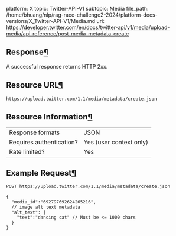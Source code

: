 platform: X
topic: Twitter-API-V1
subtopic: Media
file_path: /home/bhuang/nlp/rag-race-challenge2-2024/platform-docs-versions/X_Twitter-API-V1/Media.md
url: https://developer.twitter.com/en/docs/twitter-api/v1/media/upload-media/api-reference/post-media-metadata-create

## Response[¶](#response "Permalink to this headline")

A successful response returns HTTP 2xx.

## Resource URL[¶](#resource-url "Permalink to this headline")

`https://upload.twitter.com/1.1/media/metadata/create.json`

## Resource Information[¶](#resource-information "Permalink to this headline")

|     |     |
| --- | --- |
| Response formats | JSON |
| Requires authentication? | Yes (user context only) |
| Rate limited? | Yes |

## Example Request[¶](#example-request "Permalink to this headline")

`POST https://upload.twitter.com/1.1/media/metadata/create.json`

    {
      "media_id":"692797692624265216",
      // image alt text metadata
      "alt_text": {
        "text":"dancing cat" // Must be <= 1000 chars
      }
    }